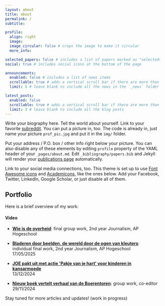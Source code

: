 ```yaml
---
layout: about
title: about
permalink: /
subtitle:

profile:
  align: right
  image: 
  image_circular: false # crops the image to make it circular
  more_info:

selected_papers: false # includes a list of papers marked as "selected={true}"
social: true # includes social icons at the bottom of the page

announcements:
  enabled: false # includes a list of news items
  scrollable: true # adds a vertical scroll bar if there are more than 3 news items
  limit: 5 # leave blank to include all the news in the `_news` folder

latest_posts:
  enabled: false
  scrollable: true # adds a vertical scroll bar if there are more than 3 new posts items
  limit: 3 # leave blank to include all the blog posts
---
```


<!-- sudo docker-compose up ||| http://localhost:8080/blog/ || Ctrl + C (om te stoppen)-->

Write your biography here. Tell the world about yourself. Link to your favorite [subreddit](http://reddit.com). You can put a picture in, too. The code is already in, just name your picture `prof_pic.jpg` and put it in the `img/` folder.

Put your address / P.O. box / other info right below your picture. You can also disable any of these elements by editing `profile` property of the YAML header of your `_pages/about.md`. Edit `_bibliography/papers.bib` and Jekyll will render your [publications page](/al-folio/publications/) automatically.

Link to your social media connections, too. This theme is set up to use [Font Awesome icons](https://fontawesome.com/) and [Academicons](https://jpswalsh.github.io/academicons/), like the ones below. Add your Facebook, Twitter, LinkedIn, Google Scholar, or just disable all of them.

## Portfolio

Here is a brief overview of my work:

#### Video

- [**Wie is de overheid**](https://wrap.apstudent.be/home-wie-is-de-overheid/): final group work, 2nd year Journalism, AP Hogeschool

- [**Bladeren door beelden, de wereld door de ogen van kleuters**](https://wrap.apstudent.be/2025/05/17/bladeren-door-beelden-de-wereld-ontdekken-door-de-ogen-van-kleuters/): individual final work, 2nd year Journalism, AP Hogeschool<br>
17/05/2025

- [**JOE pakt uit met actie 'Pakje van je hart' voor kinderen in kansarmoede**](https://wrap.apstudent.be/2024/11/29/nieuw-boek-vertelt-verhaal-van-de-boerentoren/)<br>
13/12/2024

- [**Nieuw boek vertelt verhaal van de Boerentoren**](https://wrap.apstudent.be/2024/11/29/nieuw-boek-vertelt-verhaal-van-de-boerentoren/): group work, co-editor<br>
29/11/2024




Stay tuned for more articles and updates! 
(work in progress)

